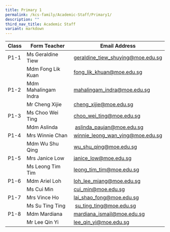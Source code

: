 ```yaml
---
title: Primary 1
permalink: /kcs-family/Academic-Staff/Primary1/
description: ""
third_nav_title: Academic Staff
variant: markdown
---
```

| Class | Form Teacher | Email Address |
| -------- | -------- | -------- |
| P1-1     | Ms Geraldine Tiew | geraldine_tiew_shuying@moe.edu.sg  |
|      | Mdm Fong Lik Kuan     | fong_lik_khuan@moe.edu.sg   |
| P1-2     | Mdm Mahalingam Indra   | mahalingam_indra@moe.edu.sg   |
|      | Mr Cheng Xijie     |  cheng_xijie@moe.edu.sg   |
| P1-3     | Ms Choo Wei Ting     | choo_wei_ting@moe.edu.sg   |
|      | Mdm Aslinda    |  aslinda_paujan@moe.edu.sg   |
| P1-4     | Mrs Winnie Chan     | winnie_leong_wan_ying@moe.edu.sg     |
|      | Mdm Wu Shu Qing    | wu_shu_qing@moe.edu.sg     |
| P1-5     | Mrs Janice Low     | janice_low@moe.edu.sg     |
|     | Ms Leong Tim Tim     | leong_tim_tim@moe.edu.sg     |
| P1-6     | Mdm Ariel Loh    | loh_lee_miang@moe.edu.sg   |
|      | Ms Cui Min    | cui_min@moe.edu.sg    |
| P1-7     | Mrs Vince Ho    | lai_shao_fong@moe.edu.sg     |
|      | Ms Su Ting Ting     |   su_ting_ting@moe.edu.sg    |
| P1-8     | Mdm Mardiana     | mardiana_ismail@moe.edu.sg     |
|      | Mr Lee Qin Yi     | lee_qin_yi@moe.edu.sg     |